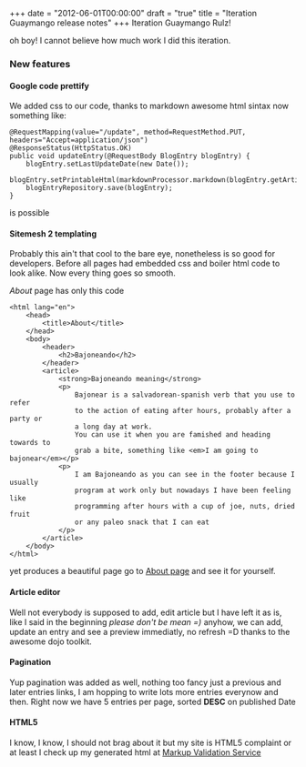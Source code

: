 +++
date = "2012-06-01T00:00:00"
draft = "true"
title = "Iteration Guaymango release notes"
+++
Iteration Guaymango Rulz!

oh boy! I cannot believe how much work I did this iteration. 

### New features

#### Google code prettify

We added css to our code, thanks to markdown awesome html sintax now something like: 

    @RequestMapping(value="/update", method=RequestMethod.PUT, headers="Accept=application/json")
    @ResponseStatus(HttpStatus.OK)
    public void updateEntry(@RequestBody BlogEntry blogEntry) {
        blogEntry.setLastUpdateDate(new Date());
        blogEntry.setPrintableHtml(markdownProcessor.markdown(blogEntry.getArticle()));
        blogEntryRepository.save(blogEntry);
    }

is possible
 
#### Sitemesh 2 templating

Probably this ain't that cool to the bare eye, nonetheless is so good for developers. Before all pages had embedded css and boiler html code to look alike. Now every thing goes so smooth.

*About* page has only this code

    <html lang="en">
        <head>
            <title>About</title>
        </head>
        <body>
            <header>
                <h2>Bajoneando</h2>
            </header>
            <article>
                <strong>Bajoneando meaning</strong>
                <p>
                    Bajonear is a salvadorean-spanish verb that you use to refer
                    to the action of eating after hours, probably after a party or 
                    a long day at work. 
                    You can use it when you are famished and heading towards to
                    grab a bite, something like <em>I am going to bajonear</em></p>
                <p>
                    I am Bajoneando as you can see in the footer because I usually 
                    program at work only but nowadays I have been feeling like 
                    programming after hours with a cup of joe, nuts, dried fruit 
                    or any paleo snack that I can eat
                </p>
            </article>
        </body>
    </html>

yet produces a beautiful page go to  [About page](http://lnramirez.cloudfoundry.com/about/ "About page") and see it for yourself.

#### Article editor

Well not everybody is supposed to add, edit article but I have left it as is, like I said in the beginning _please don't be mean =)_ anyhow, we can add, update an entry and see a preview immediatly, no refresh =D thanks to the awesome dojo toolkit.

#### Pagination

Yup pagination was added as well, nothing too fancy just a previous and later entries links, I am hopping to write lots more entries everynow and then.  Right now we have 5 entries per page, sorted **DESC** on published Date

#### HTML5

I know, I know, I should not brag about it but my site is HTML5 complaint or at least I check up my generated html at [Markup Validation Service](http://validator.w3.org/ "Markup Validation Service") 